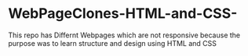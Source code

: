 # WebPageClones-HTML-and-CSS-
This repo has Differnt Webpages which are not responsive because the purpose was to learn structure and design using HTML and CSS 
